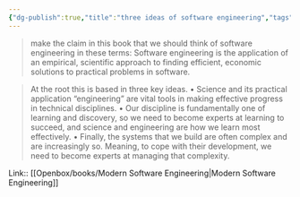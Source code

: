 ```yaml
---
{"dg-publish":true,"title":"three ideas of software engineering","tags":["quotes"],"date":"2023-08-15T10:24:10+04:00","modified_at":"2023-10-27T22:17:21+04:00","alias":"three ideas of software engineering","dg-path":"/quotes/202308151024.md","permalink":"/quotes/202308151024/","dgPassFrontmatter":true}
---
```



> make the claim in this book that we should think of software engineering in these terms:
Software engineering is the application of an empirical, scientific approach to finding efficient, economic solutions to practical problems in software.

> At the root this is based in three key ideas.
>  • Science and its practical application “engineering” are vital tools in making effective progress in technical disciplines.
>  • Our discipline is fundamentally one of learning and discovery, so we need to become experts at learning to succeed, and science and engineering are how we learn most effectively.
>  • Finally, the systems that we build are often complex and are increasingly so. Meaning, to cope with their development, we need to become experts at managing that complexity.

Link:: [[Openbox/books/Modern Software Engineering\|Modern Software Engineering]]
